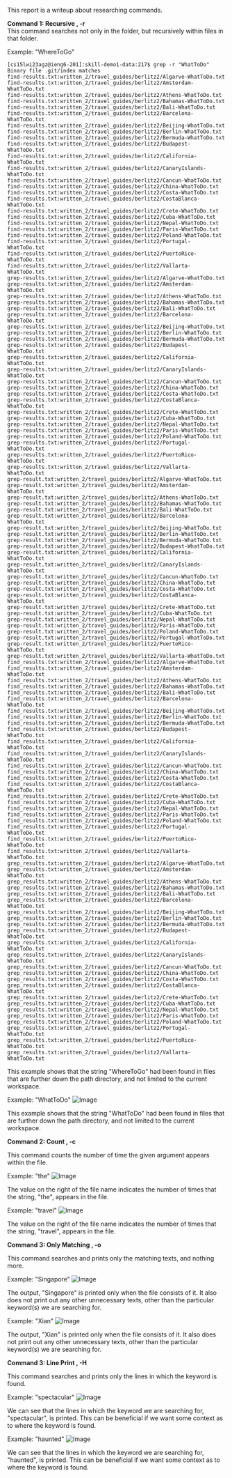 This report is a writeup about researching commands. 

**Command 1: Recursive , -r** 
<br>
This command searches not only in the folder, but recursively within files in that folder. 

Example: "WhereToGo"
```
[cs15lwi23agz@ieng6-201]:skill-demo1-data:217$ grep -r "WhatToDo"
Binary file .git/index matches
find-results.txt:written_2/travel_guides/berlitz2/Algarve-WhatToDo.txt
find-results.txt:written_2/travel_guides/berlitz2/Amsterdam-WhatToDo.txt
find-results.txt:written_2/travel_guides/berlitz2/Athens-WhatToDo.txt
find-results.txt:written_2/travel_guides/berlitz2/Bahamas-WhatToDo.txt
find-results.txt:written_2/travel_guides/berlitz2/Bali-WhatToDo.txt
find-results.txt:written_2/travel_guides/berlitz2/Barcelona-WhatToDo.txt
find-results.txt:written_2/travel_guides/berlitz2/Beijing-WhatToDo.txt
find-results.txt:written_2/travel_guides/berlitz2/Berlin-WhatToDo.txt
find-results.txt:written_2/travel_guides/berlitz2/Bermuda-WhatToDo.txt
find-results.txt:written_2/travel_guides/berlitz2/Budapest-WhatToDo.txt
find-results.txt:written_2/travel_guides/berlitz2/California-WhatToDo.txt
find-results.txt:written_2/travel_guides/berlitz2/CanaryIslands-WhatToDo.txt
find-results.txt:written_2/travel_guides/berlitz2/Cancun-WhatToDo.txt
find-results.txt:written_2/travel_guides/berlitz2/China-WhatToDo.txt
find-results.txt:written_2/travel_guides/berlitz2/Costa-WhatToDo.txt
find-results.txt:written_2/travel_guides/berlitz2/CostaBlanca-WhatToDo.txt
find-results.txt:written_2/travel_guides/berlitz2/Crete-WhatToDo.txt
find-results.txt:written_2/travel_guides/berlitz2/Cuba-WhatToDo.txt
find-results.txt:written_2/travel_guides/berlitz2/Nepal-WhatToDo.txt
find-results.txt:written_2/travel_guides/berlitz2/Paris-WhatToDo.txt
find-results.txt:written_2/travel_guides/berlitz2/Poland-WhatToDo.txt
find-results.txt:written_2/travel_guides/berlitz2/Portugal-WhatToDo.txt
find-results.txt:written_2/travel_guides/berlitz2/PuertoRico-WhatToDo.txt
find-results.txt:written_2/travel_guides/berlitz2/Vallarta-WhatToDo.txt
grep-results.txt:written_2/travel_guides/berlitz2/Algarve-WhatToDo.txt
grep-results.txt:written_2/travel_guides/berlitz2/Amsterdam-WhatToDo.txt
grep-results.txt:written_2/travel_guides/berlitz2/Athens-WhatToDo.txt
grep-results.txt:written_2/travel_guides/berlitz2/Bahamas-WhatToDo.txt
grep-results.txt:written_2/travel_guides/berlitz2/Bali-WhatToDo.txt
grep-results.txt:written_2/travel_guides/berlitz2/Barcelona-WhatToDo.txt
grep-results.txt:written_2/travel_guides/berlitz2/Beijing-WhatToDo.txt
grep-results.txt:written_2/travel_guides/berlitz2/Berlin-WhatToDo.txt
grep-results.txt:written_2/travel_guides/berlitz2/Bermuda-WhatToDo.txt
grep-results.txt:written_2/travel_guides/berlitz2/Budapest-WhatToDo.txt
grep-results.txt:written_2/travel_guides/berlitz2/California-WhatToDo.txt
grep-results.txt:written_2/travel_guides/berlitz2/CanaryIslands-WhatToDo.txt
grep-results.txt:written_2/travel_guides/berlitz2/Cancun-WhatToDo.txt
grep-results.txt:written_2/travel_guides/berlitz2/China-WhatToDo.txt
grep-results.txt:written_2/travel_guides/berlitz2/Costa-WhatToDo.txt
grep-results.txt:written_2/travel_guides/berlitz2/CostaBlanca-WhatToDo.txt
grep-results.txt:written_2/travel_guides/berlitz2/Crete-WhatToDo.txt
grep-results.txt:written_2/travel_guides/berlitz2/Cuba-WhatToDo.txt
grep-results.txt:written_2/travel_guides/berlitz2/Nepal-WhatToDo.txt
grep-results.txt:written_2/travel_guides/berlitz2/Paris-WhatToDo.txt
grep-results.txt:written_2/travel_guides/berlitz2/Poland-WhatToDo.txt
grep-results.txt:written_2/travel_guides/berlitz2/Portugal-WhatToDo.txt
grep-results.txt:written_2/travel_guides/berlitz2/PuertoRico-WhatToDo.txt
grep-results.txt:written_2/travel_guides/berlitz2/Vallarta-WhatToDo.txt
grep-result.txt:written_2/travel_guides/berlitz2/Algarve-WhatToDo.txt
grep-result.txt:written_2/travel_guides/berlitz2/Amsterdam-WhatToDo.txt
grep-result.txt:written_2/travel_guides/berlitz2/Athens-WhatToDo.txt
grep-result.txt:written_2/travel_guides/berlitz2/Bahamas-WhatToDo.txt
grep-result.txt:written_2/travel_guides/berlitz2/Bali-WhatToDo.txt
grep-result.txt:written_2/travel_guides/berlitz2/Barcelona-WhatToDo.txt
grep-result.txt:written_2/travel_guides/berlitz2/Beijing-WhatToDo.txt
grep-result.txt:written_2/travel_guides/berlitz2/Berlin-WhatToDo.txt
grep-result.txt:written_2/travel_guides/berlitz2/Bermuda-WhatToDo.txt
grep-result.txt:written_2/travel_guides/berlitz2/Budapest-WhatToDo.txt
grep-result.txt:written_2/travel_guides/berlitz2/California-WhatToDo.txt
grep-result.txt:written_2/travel_guides/berlitz2/CanaryIslands-WhatToDo.txt
grep-result.txt:written_2/travel_guides/berlitz2/Cancun-WhatToDo.txt
grep-result.txt:written_2/travel_guides/berlitz2/China-WhatToDo.txt
grep-result.txt:written_2/travel_guides/berlitz2/Costa-WhatToDo.txt
grep-result.txt:written_2/travel_guides/berlitz2/CostaBlanca-WhatToDo.txt
grep-result.txt:written_2/travel_guides/berlitz2/Crete-WhatToDo.txt
grep-result.txt:written_2/travel_guides/berlitz2/Cuba-WhatToDo.txt
grep-result.txt:written_2/travel_guides/berlitz2/Nepal-WhatToDo.txt
grep-result.txt:written_2/travel_guides/berlitz2/Paris-WhatToDo.txt
grep-result.txt:written_2/travel_guides/berlitz2/Poland-WhatToDo.txt
grep-result.txt:written_2/travel_guides/berlitz2/Portugal-WhatToDo.txt
grep-result.txt:written_2/travel_guides/berlitz2/PuertoRico-WhatToDo.txt
grep-result.txt:written_2/travel_guides/berlitz2/Vallarta-WhatToDo.txt
find_results.txt:written_2/travel_guides/berlitz2/Algarve-WhatToDo.txt
find_results.txt:written_2/travel_guides/berlitz2/Amsterdam-WhatToDo.txt
find_results.txt:written_2/travel_guides/berlitz2/Athens-WhatToDo.txt
find_results.txt:written_2/travel_guides/berlitz2/Bahamas-WhatToDo.txt
find_results.txt:written_2/travel_guides/berlitz2/Bali-WhatToDo.txt
find_results.txt:written_2/travel_guides/berlitz2/Barcelona-WhatToDo.txt
find_results.txt:written_2/travel_guides/berlitz2/Beijing-WhatToDo.txt
find_results.txt:written_2/travel_guides/berlitz2/Berlin-WhatToDo.txt
find_results.txt:written_2/travel_guides/berlitz2/Bermuda-WhatToDo.txt
find_results.txt:written_2/travel_guides/berlitz2/Budapest-WhatToDo.txt
find_results.txt:written_2/travel_guides/berlitz2/California-WhatToDo.txt
find_results.txt:written_2/travel_guides/berlitz2/CanaryIslands-WhatToDo.txt
find_results.txt:written_2/travel_guides/berlitz2/Cancun-WhatToDo.txt
find_results.txt:written_2/travel_guides/berlitz2/China-WhatToDo.txt
find_results.txt:written_2/travel_guides/berlitz2/Costa-WhatToDo.txt
find_results.txt:written_2/travel_guides/berlitz2/CostaBlanca-WhatToDo.txt
find_results.txt:written_2/travel_guides/berlitz2/Crete-WhatToDo.txt
find_results.txt:written_2/travel_guides/berlitz2/Cuba-WhatToDo.txt
find_results.txt:written_2/travel_guides/berlitz2/Nepal-WhatToDo.txt
find_results.txt:written_2/travel_guides/berlitz2/Paris-WhatToDo.txt
find_results.txt:written_2/travel_guides/berlitz2/Poland-WhatToDo.txt
find_results.txt:written_2/travel_guides/berlitz2/Portugal-WhatToDo.txt
find_results.txt:written_2/travel_guides/berlitz2/PuertoRico-WhatToDo.txt
find_results.txt:written_2/travel_guides/berlitz2/Vallarta-WhatToDo.txt
grep_results.txt:written_2/travel_guides/berlitz2/Algarve-WhatToDo.txt
grep_results.txt:written_2/travel_guides/berlitz2/Amsterdam-WhatToDo.txt
grep_results.txt:written_2/travel_guides/berlitz2/Athens-WhatToDo.txt
grep_results.txt:written_2/travel_guides/berlitz2/Bahamas-WhatToDo.txt
grep_results.txt:written_2/travel_guides/berlitz2/Bali-WhatToDo.txt
grep_results.txt:written_2/travel_guides/berlitz2/Barcelona-WhatToDo.txt
grep_results.txt:written_2/travel_guides/berlitz2/Beijing-WhatToDo.txt
grep_results.txt:written_2/travel_guides/berlitz2/Berlin-WhatToDo.txt
grep_results.txt:written_2/travel_guides/berlitz2/Bermuda-WhatToDo.txt
grep_results.txt:written_2/travel_guides/berlitz2/Budapest-WhatToDo.txt
grep_results.txt:written_2/travel_guides/berlitz2/California-WhatToDo.txt
grep_results.txt:written_2/travel_guides/berlitz2/CanaryIslands-WhatToDo.txt
grep_results.txt:written_2/travel_guides/berlitz2/Cancun-WhatToDo.txt
grep_results.txt:written_2/travel_guides/berlitz2/China-WhatToDo.txt
grep_results.txt:written_2/travel_guides/berlitz2/Costa-WhatToDo.txt
grep_results.txt:written_2/travel_guides/berlitz2/CostaBlanca-WhatToDo.txt
grep_results.txt:written_2/travel_guides/berlitz2/Crete-WhatToDo.txt
grep_results.txt:written_2/travel_guides/berlitz2/Cuba-WhatToDo.txt
grep_results.txt:written_2/travel_guides/berlitz2/Nepal-WhatToDo.txt
grep_results.txt:written_2/travel_guides/berlitz2/Paris-WhatToDo.txt
grep_results.txt:written_2/travel_guides/berlitz2/Poland-WhatToDo.txt
grep_results.txt:written_2/travel_guides/berlitz2/Portugal-WhatToDo.txt
grep_results.txt:written_2/travel_guides/berlitz2/PuertoRico-WhatToDo.txt
grep_results.txt:written_2/travel_guides/berlitz2/Vallarta-WhatToDo.txt
```

This example shows that the string "WhereToGo" had been found in files that are further down the path directory, and not limited to the current workspace.

Example: "WhatToDo"
![Image](recursiveExample2.png)

This example shows that the string "WhatToDo" had been found in files that are further down the path directory, and not limited to the current workspace.

**Command 2: Count , -c** 

This command counts the number of time the given argument appears within the file.

Example: "the"
![Image](countExample1.png)

The value on the right of the file name indicates the number of times that the string, "the", appears in the file. 

Example: "travel"
![Image](countExample2.png)

The value on the right of the file name indicates the number of times that the string, "travel", appears in the file. 

**Command 3: Only Matching , -o** 

This command searches and prints only the matching texts, and nothing more.

Example: "Singapore"
![Image](onlyMatchingExample1.png)

The output, "Singapore" is printed only when the file consists of it. It also does not print out any other unnecessary texts, other than the particular keyword(s) we are searching for.

Example: "Xian"
![Image](onlyMatchingExample2.png)

The output, "Xian" is printed only when the file consists of it. It also does not print out any other unnecessary texts, other than the particular keyword(s) we are searching for.

**Command 3: Line Print , -H** 

This command searches and prints only the lines in which the keyword is found.

Example: "spectacular"
![Image](linePrintExample1.png)

We can see that the lines in which the keyword we are searching for, "spectacular", is printed. This can be beneficial if we want some context as to where the keyword is found.

Example: "haunted"
![Image](linePrintExample2.png)

We can see that the lines in which the keyword we are searching for, "haunted", is printed. This can be beneficial if we want some context as to where the keyword is found.
